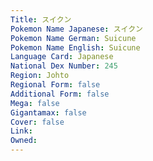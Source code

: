 ```yaml
---
﻿Title: スイクン
Pokemon Name Japanese: スイクン
Pokemon Name German: Suicune
Pokemon Name English: Suicune
Language Card: Japanese
National Dex Number: 245
Region: Johto
Regional Form: false
Additional Form: false
Mega: false
Gigantamax: false
Cover: false
Link: 
Owned: 
---
```

